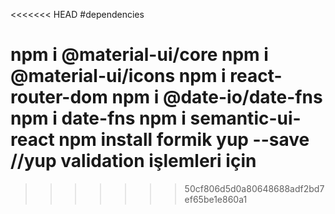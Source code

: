 <<<<<<< HEAD
#dependencies

npm i @material-ui/core
npm i @material-ui/icons
npm i react-router-dom
npm i @date-io/date-fns
npm i date-fns
npm i semantic-ui-react
npm install formik yup --save  //yup validation işlemleri için
=======

>>>>>>> 50cf806d5d0a80648688adf2bd7ef65be1e860a1
